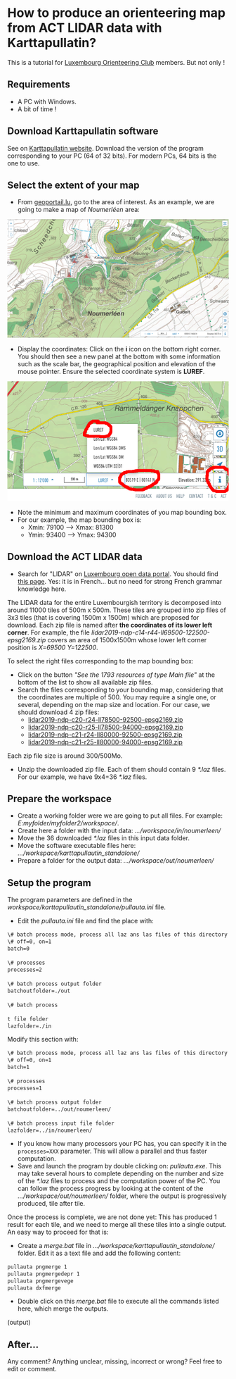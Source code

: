# How to produce an orienteering map from ACT LIDAR data with Karttapullatin?

This is a tutorial for [Luxembourg Orienteering Club](https://orienteering.lu/) members. But not only !

## Requirements

- A PC with Windows.
- A bit of time !

## Download Karttapullatin software

See on [Karttapullatin website](http://www.routegadget.net/karttapullautin/). Download the version of the program corresponding to your PC (64 of 32 bits). For modern PCs, 64 bits is the one to use.

## Select the extent of your map

- From [geoportail.lu](https://map.geoportail.lu/theme/main?version=3&zoom=14&X=684902&Y=6379262&lang=en&layers=&opacities=&bgLayer=topogr_global), go to the area of interest. As an example, we are going to make a map of *Noumerléen* area:

![Noumerléen](img/1_area.png)

- Display the coordinates: Click on the **i** icon on the bottom right corner. You should then see a new panel at the bottom with some information such as the scale bar, the geographical position and elevation of the mouse pointer. Ensure the selected coordinate system is **LUREF**.

![position](img/2_pos.png)

- Note the minimum and maximum coordinates of you map bounding box.
- For our example, the map bounding box is:
   - Xmin: 79100  -->  Xmax: 81300
   - Ymin: 93400  -->  Ymax: 94300

## Download the ACT LIDAR data

- Search for "LIDAR" on [Luxembourg open data portal](https://data.public.lu/fr/). You should find [this page](https://data.public.lu/en/datasets/lidar-2019-releve-3d-du-territoire-luxembourgeois/). Yes: it is in French... but no need for strong French grammar knowledge here.

The LIDAR data for the entire Luxembourgish territory is decomposed into around 11000 tiles of 500m x 500m. These tiles are grouped into zip files of 3x3 tiles (that is covering 1500m x 1500m) which are proposed for download. Each zip file is named after **the coordinates of its lower left corner**. For example, the file *lidar2019-ndp-c14-r44-ll69500-122500-epsg2169.zip* covers an area of 1500x1500m whose lower left corner position is *X=69500 Y=122500*.

To select the right files corresponding to the map bounding box:
- Click on the button *"See the 1793 resources of type Main file"* at the bottom of the list to show all available zip files.
- Search the files corresponding to your bounding map, considering that the coordinates are multiple of 500. You may require a single one, or several, depending on the map size and location. For our case, we should download 4 zip files:
  - [lidar2019-ndp-c20-r24-ll78500-92500-epsg2169.zip](https://download.data.public.lu/resources/lidar-2019-releve-3d-du-territoire-luxembourgeois/20200109-075037/lidar2019-ndp-c20-r24-ll78500-92500-epsg2169.zip)
  - [lidar2019-ndp-c20-r25-ll78500-94000-epsg2169.zip](https://download.data.public.lu/resources/lidar-2019-releve-3d-du-territoire-luxembourgeois/20200109-075309/lidar2019-ndp-c20-r25-ll78500-94000-epsg2169.zip)
  - [lidar2019-ndp-c21-r24-ll80000-92500-epsg2169.zip](https://download.data.public.lu/resources/lidar-2019-releve-3d-du-territoire-luxembourgeois/20200109-093636/lidar2019-ndp-c21-r24-ll80000-92500-epsg2169.zip)
  - [lidar2019-ndp-c21-r25-ll80000-94000-epsg2169.zip](https://download.data.public.lu/resources/lidar-2019-releve-3d-du-territoire-luxembourgeois/20200109-093959/lidar2019-ndp-c21-r25-ll80000-94000-epsg2169.zip)

Each zip file size is around 300/500Mo.

- Unzip the downloaded zip file. Each of them should contain 9 *\*.laz* files. For our example, we have 9x4=36 *\*.laz* files.

## Prepare the workspace

- Create a working folder were we are going to put all files. For example: *E:myfolder/myfolder2/workspace/*.
- Create here a folder with the input data: *.../workspace/in/noumerleen/*
- Move the 36 downloaded *\*.laz* files in this input data folder.
- Move the software executable files here: *.../workspace/karttapullautin_standalone/*
- Prepare a folder for the output data: *.../workspace/out/noumerleen/*

## Setup the program

The program parameters are defined in the *workspace/karttapullautin_standalone/pullauta.ini* file.
- Edit the *pullauta.ini* file and find the place with:

```
\# batch process mode, process all laz ans las files of this directory
\# off=0, on=1  
batch=0

\# processes
processes=2

\# batch process output folder
batchoutfolder=./out

\# batch process 

t file folder
lazfolder=./in
```

Modify this section with:

```
\# batch process mode, process all laz ans las files of this directory
\# off=0, on=1  
batch=1

\# processes
processes=1

\# batch process output folder
batchoutfolder=../out/noumerleen/

\# batch process input file folder
lazfolder=../in/noumerleen/
```
- If you know how many processors your PC has, you can specify it in the `processes=XXX` parameter. This will allow a parallel and thus faster computation.
- Save and launch the program by double clicking on: *pullauta.exe*. This may take several hours to complete depending on the number and size of the *\*.laz* files to process and the computation power of the PC. You can follow the process progress by looking at the content of the *.../workspace/out/noumerleen/* folder, where the output is progressively produced, tile after tile.

Once the process is complete, we are not done yet: This has produced 1 result for each tile, and we need to merge all these tiles into a single output. An easy way to proceed for that is:

- Create a *merge.bat* file in *.../workspace/karttapullautin_standalone/* folder. Edit it as a text file and add the following content:
```
pullauta pngmerge 1
pullauta pngmergedepr 1
pullauta pngmergevege
pullauta dxfmerge
```
- Double click on this *merge.bat* file to execute all the commands listed here, which merge the outputs.

(output)

## After...


Any comment? Anything unclear, missing, incorrect or wrong? Feel free to edit or comment.
